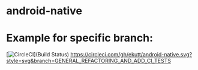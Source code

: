 # android-native
# Example for specific branch:

[![CircleCI](https://circleci.com/gh/ekutt/android-native.svg?style=svg&?branch=GENERAL_REFACTORING_AND_ADD_CI_TESTS&circle-token=07631b6619df97cabd2a19f1c29308c5bb343b1f)](Build Status)
https://circleci.com/gh/ekutt/android-native.svg?style=svg&branch=GENERAL_REFACTORING_AND_ADD_CI_TESTS
